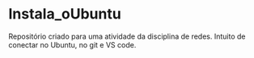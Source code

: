 # Instala_oUbuntu
Repositório criado para uma atividade da disciplina de redes. Intuito de conectar no Ubuntu, no git e VS code.
